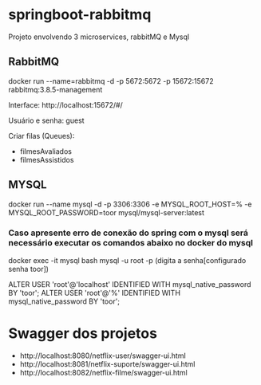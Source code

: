 # springboot-rabbitmq
Projeto envolvendo 3 microservices, rabbitMQ e Mysql

## RabbitMQ
docker run --name=rabbitmq -d -p 5672:5672 -p 15672:15672  rabbitmq:3.8.5-management

Interface: http://localhost:15672/#/

Usuário e senha: guest

Criar filas (Queues):
 - filmesAvaliados
 - filmesAssistidos

## MYSQL
docker run --name mysql -d -p 3306:3306 -e MYSQL_ROOT_HOST=% -e MYSQL_ROOT_PASSWORD=toor mysql/mysql-server:latest

### Caso apresente erro de conexão do spring com o mysql será necessário executar os comandos abaixo no docker do mysql

docker exec -it mysql bash
mysql -u root -p (digita a senha[configurado senha toor])

ALTER USER 'root'@'localhost' IDENTIFIED WITH mysql_native_password BY 'toor';
ALTER USER 'root'@'%' IDENTIFIED WITH mysql_native_password BY 'toor';



# Swagger dos projetos
  - http://localhost:8080/netflix-user/swagger-ui.html
  - http://localhost:8081/netflix-suporte/swagger-ui.html
  - http://localhost:8082/netflix-filme/swagger-ui.html

